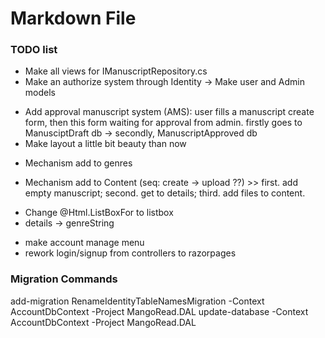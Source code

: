 ﻿# Markdown File

### TODO list

+ Make all views for IManuscriptRepository.cs
+ Make an authorize system through Identity
-> Make user and Admin models
- Add approval manuscript system (AMS): user fills a manuscript create form, then this form waiting for approval from admin. firstly goes to ManusciptDraft db -> secondly, ManuscriptApproved db
- Make layout a little bit beauty than now
+ Mechanism add to genres
- Mechanism add to Content (seq: create -> upload ??) >> first. add empty manuscript; second. get to details; third. add files to content.
+ Change @Html.ListBoxFor to listbox
+ details -> genreString
- make account manage menu
- rework login/signup from controllers to razorpages



### Migration Commands

add-migration RenameIdentityTableNamesMigration -Context AccountDbContext -Project MangoRead.DAL
update-database -Context AccountDbContext -Project MangoRead.DAL